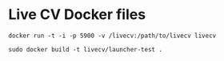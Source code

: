 # Live CV Docker files

```
docker run -t -i -p 5900 -v /livecv:/path/to/livecv livecv
```

```
sudo docker build -t livecv/launcher-test .
```

